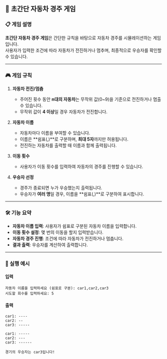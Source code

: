 ## 🚗 초간단 자동차 경주 게임

### 📋 게임 설명

**초간단 자동차 경주 게임**은 간단한 규칙을 바탕으로 자동차 경주를 시뮬레이션하는 게임입니다.  
사용자가 입력한 조건에 따라 자동차가 전진하거나 멈추며, 최종적으로 우승자를 확인할 수 있습니다.

---

### 🎮 게임 규칙

1. **자동차 전진/멈춤**

   - 주어진 횟수 동안 **n대의 자동차**는 무작위 값(0~9)을 기준으로 전진하거나 멈출 수 있습니다.
   - 무작위 값이 **4 이상**일 경우 자동차가 전진합니다.

2. **자동차 이름**

   - 자동차마다 이름을 부여할 수 있습니다.
   - 이름은 **쉼표(,)**로 구분하며, **최대 5자**까지만 허용됩니다.
   - 전진하는 자동차를 출력할 때 이름과 함께 출력됩니다.

3. **이동 횟수**

   - 사용자가 이동 횟수를 입력하여 자동차의 경주를 진행할 수 있습니다.

4. **우승자 선정**
   - 경주가 종료되면 누가 우승했는지 출력됩니다.
   - 우승자가 **여러 명**일 경우, 이름을 **쉼표(,)**로 구분하여 표시합니다.

---

### 🛠️ 기능 요약

- **자동차 이름 입력**: 사용자가 쉼표로 구분된 자동차 이름을 입력합니다.
- **이동 횟수 설정**: 몇 번의 이동을 할지 입력받습니다.
- **자동차 경주 진행**: 조건에 따라 자동차가 전진하거나 멈춥니다.
- **결과 출력**: 우승자를 계산하여 출력합니다.

---

### 📝 실행 예시

#### 입력

```plaintext
자동차 이름을 입력하세요 (쉼표로 구분): car1,car2,car3
시도할 회수를 입력하세요: 5
```

#### 출력

```plaintext
car1: ----
car2: --
car3: -----

car1: -----
car2: ---
car3: ------

경기의 우승자는 car3입니다!
```
